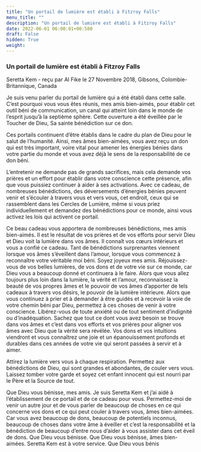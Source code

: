 ```yaml
---
title: "Un portail de lumière est établi à Fitzroy Falls"
menu_title: ""
description: "Un portail de lumière est établi à Fitzroy Falls"
date: 2022-06-01 06:00:01+00:580
draft: False
hidden: True
weight:
---
```

### Un portail de lumière est établi à Fitzroy Falls

Seretta Kem - reçu par Al Fike le 27 Novembre 2018, Gibsons, Colombie-Britannique, Canada

Je suis venu parler du portail de lumière qui a été établi dans cette salle. C’est pourquoi vous vous êtes réunis, mes amis bien-aimés, pour établir cet outil béni de communication, un canal qui atteint loin dans le monde de l’esprit jusqu’à la septième sphère. Cette ouverture a été éveillée par le Toucher de Dieu, Sa sainte bénédiction sur ce don.

Ces portails continuent d’être établis dans le cadre du plan de Dieu pour le salut de l’humanité. Ainsi, mes âmes bien-aimées, vous avez reçu un don qui est très important, voire vital pour amener les énergies bénies dans votre partie du monde et vous avez déjà le sens de la responsabilité de ce don béni.

L’entretenir ne demande pas de grands sacrifices, mais cela demande vos prières et un effort pour établir dans votre conscience cette présence, afin que vous puissiez continuer à aider à ses activations. Avec ce cadeau, de nombreuses bénédictions, des déversements d’énergies bénies peuvent venir et s’écouler à travers vous et vers vous, cet endroit, ceux qui se rassemblent dans les Cercles de Lumière, même si vous priez individuellement et demandez des bénédictions pour ce monde, ainsi vous activez les lois qui activent ce portail.

Ce beau cadeau vous apportera de nombreuses bénédictions, mes amis bien-aimés. Il est le résultat de vos prières et de vos efforts pour servir Dieu et Dieu voit la lumière dans vos âmes. Il connaît vos cœurs intérieurs et vous a confié ce cadeau. Tant de bénédictions surprenantes viennent lorsque vos âmes s’éveillent dans l’amour, lorsque vous commencez à reconnaître votre véritable moi béni. Soyez joyeux mes amis. Réjouissez-vous de vos belles lumières, de vos dons et de votre vie sur ce monde, car Dieu vous a beaucoup donné et continuera à le faire. Alors que vous allez toujours plus loin dans la lumière, la vérité et l’amour, reconnaissez la beauté de vos propres âmes et le pouvoir de vos âmes d’apporter de tels cadeaux à travers vos désirs, le pouvoir de la lumière intérieure. Alors que vous continuez à prier et à demander à être guidés et à recevoir la voie de votre chemin béni par Dieu, permettez à ces choses de venir à votre conscience. Libérez-vous de toute anxiété ou de tout sentiment d’indignité ou d’inadéquation. Sachez que tout ce dont vous avez besoin se trouve dans vos âmes et c’est dans vos efforts et vos prières pour aligner vos âmes avec Dieu que la vérité sera révélée. Vos dons et vos intuitions viendront et vous connaîtrez une joie et un épanouissement profonds et durables dans ces années de votre vie qui seront passées à servir et à aimer.

Attirez la lumière vers vous à chaque respiration. Permettez aux bénédictions de Dieu, qui sont grandes et abondantes, de couler vers vous. Laissez tomber votre garde et soyez cet enfant innocent qui est nourri par le Père et la Source de tout.

Que Dieu vous bénisse, mes amis. Je suis Seretta Kem et j’ai aidé à l’établissement de ce portail et de ce cadeau pour vous. Permettez-moi de venir un autre jour et de vous parler de beaucoup de choses en ce qui concerne vos dons et ce qui peut couler à travers vous, âmes bien-aimées. Car vous avez beaucoup de dons, beaucoup de potentiels inconnus, beaucoup de choses dans votre âme à éveiller et c’est la responsabilité et la bénédiction de beaucoup d’entre nous d’aider à vous assister dans cet éveil de dons. Que Dieu vous bénisse. Que Dieu vous bénisse, âmes bien-aimées. Seretta Kem est à votre service. Que Dieu vous bénis



